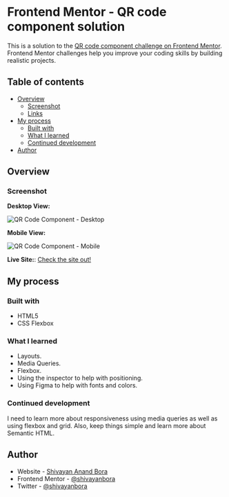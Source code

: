 # Frontend Mentor - QR code component solution

This is a solution to the [QR code component challenge on Frontend Mentor](https://www.frontendmentor.io/challenges/qr-code-component-iux_sIO_H). Frontend Mentor challenges help you improve your coding skills by building realistic projects.

## Table of contents

- [Overview](#overview)
  - [Screenshot](#screenshot)
  - [Links](#links)
- [My process](#my-process)
  - [Built with](#built-with)
  - [What I learned](#what-i-learned)
  - [Continued development](#continued-development)
- [Author](#author)

## Overview

### Screenshot

**Desktop View:**

![QR Code Component - Desktop](https://github.com/shivayan-bora/qr-code-component/assets/23340497/fb68df22-f17e-469f-a811-e88e955b6850)

**Mobile View:**

![QR Code Component - Mobile](https://github.com/shivayan-bora/qr-code-component/assets/23340497/f8eabae3-4593-4a13-9b93-3a49484b27a0)

**Live Site:**: [Check the site out!](https://qr-code-component-amber-mu.vercel.app/)

## My process

### Built with

- HTML5
- CSS Flexbox

### What I learned

- Layouts.
- Media Queries.
- Flexbox.
- Using the inspector to help with positioning.
- Using Figma to help with fonts and colors.

### Continued development

I need to learn more about responsiveness using media queries as well as using flexbox and grid. Also, keep things simple and learn more about Semantic HTML.

## Author

- Website - [Shivayan Anand Bora](https://github.com/shivayan-bora)
- Frontend Mentor - [@shivayanbora](https://www.frontendmentor.io/profile/shivayan-bora)
- Twitter - [@shivayanbora](https://twitter.com/shivayanbora)
